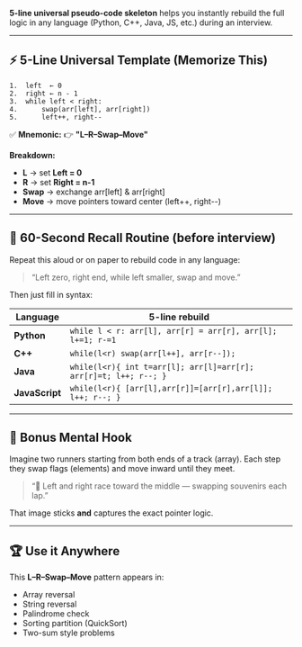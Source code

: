 **5-line universal pseudo-code skeleton** helps you instantly rebuild the full logic in any language (Python, C++, Java, JS, etc.) during an interview.

---

## ⚡ 5-Line Universal Template (Memorize This)

```
1.  left  ← 0
2.  right ← n - 1
3.  while left < right:
4.      swap(arr[left], arr[right])
5.      left++, right--
```

✅ **Mnemonic:**
👉 **"L–R–Swap–Move"**

**Breakdown:**

* **L** → set **Left = 0**
* **R** → set **Right = n-1**
* **Swap** → exchange arr[left] & arr[right]
* **Move** → move pointers toward center (left++, right--)

---

## 💭 60-Second Recall Routine (before interview)

Repeat this aloud or on paper to rebuild code in any language:

> “Left zero, right end, while left smaller, swap and move.”

Then just fill in syntax:

| Language       | 5-line rebuild                                                   |
| -------------- | ---------------------------------------------------------------- |
| **Python**     | `while l < r: arr[l], arr[r] = arr[r], arr[l]; l+=1; r-=1`       |
| **C++**        | `while(l<r) swap(arr[l++], arr[r--]);`                           |
| **Java**       | `while(l<r){ int t=arr[l]; arr[l]=arr[r]; arr[r]=t; l++; r--; }` |
| **JavaScript** | `while(l<r){ [arr[l],arr[r]]=[arr[r],arr[l]]; l++; r--; }`       |

---

## 🧠 Bonus Mental Hook

Imagine two runners starting from both ends of a track (array).
Each step they swap flags (elements) and move inward until they meet.

> “🏁 Left and right race toward the middle — swapping souvenirs each lap.”

That image sticks **and** captures the exact pointer logic.

---

## 🏆 Use it Anywhere

This **L–R–Swap–Move** pattern appears in:

* Array reversal
* String reversal
* Palindrome check
* Sorting partition (QuickSort)
* Two-sum style problems